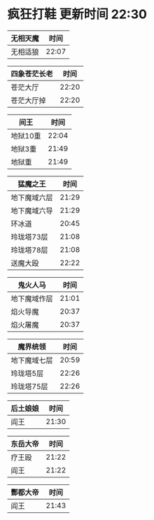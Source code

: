 # 疯狂打鞋 更新时间 22:30

| 无相天魔   | 时间    |
|--------|-------|
| 无相适狼 | 22:07 |

| 四象苍茫长老   | 时间    |
|--------|-------|
| 苍茫大厅 | 22:20 |
| 苍茫大厅掉 | 22:20 |

| 间王   | 时间    |
|--------|-------|
| 地狱10重 | 22:04 |
| 地狱3重 | 21:49 |
| 地狱重 | 21:49 |

| 猛魔之王   | 时间    |
|--------|-------|
| 地下魔域六层 | 21:29 |
| 地下魔域六导 | 21:29 |
| 环冰道 | 20:45 |
| 玲珑塔73层 | 21:08 |
| 玲珑塔78层 | 21:08 |
| 送魔大殴 | 22:22 |

| 鬼火人马   | 时间    |
|--------|-------|
| 地下魔域作层 | 21:01 |
| 焰火导魔 | 20:37 |
| 焰火屠魔 | 20:37 |

| 魔界统领   | 时间    |
|--------|-------|
| 地下魔域七层 | 20:59 |
| 玲珑塔5层 | 22:26 |
| 玲珑塔75层 | 22:26 |

| 后土娘娘   | 时间    |
|--------|-------|
| 阎王 | 21:30 |

| 东岳大帝   | 时间    |
|--------|-------|
| 疗王殴 | 21:22 |
| 阎王 | 21:22 |

| 酆都大帝   | 时间    |
|--------|-------|
| 阎王 | 21:43 |